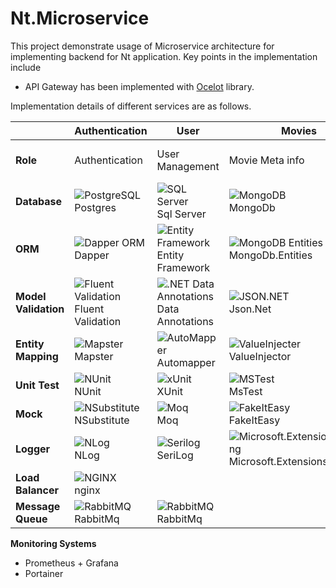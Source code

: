 # Nt.Microservice

This project demonstrate usage of Microservice architecture for implementing backend for Nt application. Key points in the implementation include

- API Gateway has been implemented with [Ocelot](https://ocelot.readthedocs.io/en/latest/) library.

Implementation details of different services are as follows.

|                   | Authentication  | User | Movies  | Reviews | Orchestrator                   |
|-------------------|----------------------------------------------------------------------------------------------------------------------------------------------------------------------|-------------------------------------------------------------------------------------------------------------------------------------------------------------------------------------------------------------------------------|-------------------------------------------------------------------------------------------------------------------------------------------------------------------------------------------------------------------------------------------------------|--------------------------------------|---------------------------------|
| **Role**          | Authentication                                                                                                                                                       | User Management                                                                                                                                                                                                                | Movie Meta info                                                                                                                                                                                                                                       | User Reviews                        | Orchestration between services |
| **Database**      | ![PostgreSQL](https://img.shields.io/badge/PostgreSQL-316192?style=flat&logo=postgresql&logoColor=white) <br> Postgres                                                | ![SQL Server](https://img.shields.io/badge/SQL%20Server-CC2927?style=plastic&logo=microsoft-sql-server&logoColor=white) <br> Sql Server                                                                                        | ![MongoDB](https://img.shields.io/badge/MongoDB-47A248?style=flat&logo=mongodb&logoColor=white) <br> MongoDb                                                                                                                                         | TBD                                  | None                            |
| **ORM**           | ![Dapper ORM](https://img.shields.io/badge/Dapper-512BD4?style=flat&logo=.net&logoColor=white) <br> Dapper                                                            | ![Entity Framework](https://img.shields.io/badge/Entity%20Framework-512BD4?style=flat&logo=.net&logoColor=white) <br> Entity Framework                                                                                          | ![MongoDB Entities](https://img.shields.io/badge/MongoDB%20Entities-47A248?style=flat&logo=mongodb&logoColor=white) <br> MongoDb.Entities                                                                                                           | TBD                                  | None                            |
| **Model Validation** | ![Fluent Validation](https://img.shields.io/badge/Fluent%20Validation-512BD4?style=flat&logo=.net&logoColor=white) <br> Fluent Validation                             | ![.NET Data Annotations](https://img.shields.io/badge/.NET%20Data%20Annotations-512BD4?style=flat&logo=.net&logoColor=white) <br> Data Annotations                                                                             | ![JSON.NET](https://img.shields.io/badge/JSON.NET-7C7C7C?style=flat&logo=json&logoColor=white) <br> Json.Net                                                                                                                                         | Fluent Validation                    | None                            |
| **Entity Mapping** | ![Mapster](https://img.shields.io/badge/Mapster-4B8BBE?style=flat&logo=.net&logoColor=white) <br> Mapster                                                            | ![AutoMapper](https://img.shields.io/badge/AutoMapper-007ACC?style=flat&logo=.net&logoColor=white) <br> Automapper                                                                                                              | ![ValueInjecter](https://img.shields.io/badge/ValueInjecter-4B8BBE?style=flat&logo=.net&logoColor=white) <br> ValueInjector                                                                                                                         | Automapper                           | None                            |
| **Unit Test**      | ![NUnit](https://img.shields.io/badge/NUnit-00BFFF?style=flat&logo=nunit&logoColor=white) <br> NUnit                                                                 | ![xUnit](https://img.shields.io/badge/xUnit-00BFFF?style=flat&logo=xunit&logoColor=white) <br> XUnit                                                                                                                                               | ![MSTest](https://img.shields.io/badge/MSTest-00BFFF?style=flat&logo=visual-studio&logoColor=white) <br> MsTest                                                                                                                                      | MsTest                               | MsTest                          |
| **Mock**           | ![NSubstitute](https://img.shields.io/badge/NSubstitute-4B8BBE?style=flat&logo=.net&logoColor=white) <br> NSubstitute                                                | ![Moq](https://img.shields.io/badge/Moq-4B8BBE?style=flat&logo=.net&logoColor=white) <br> Moq                                                                                                                                  | ![FakeItEasy](https://img.shields.io/badge/FakeItEasy-4B8BBE?style=flat&logo=.net&logoColor=white) <br> FakeItEasy                                                                                                                                   | Rhinomock                            | None                            |
| **Logger**         | ![NLog](https://img.shields.io/badge/NLog-4B8BBE?style=flat&logo=.net&logoColor=white) <br> NLog                                                                     | ![Serilog](https://img.shields.io/badge/Serilog-4B8BBE?style=flat&logo=.net&logoColor=white) <br> SeriLog                                                                                                                         | ![Microsoft.Extensions.Logging](https://img.shields.io/badge/Microsoft.Extensions.Logging-512BD4?style=flat&logo=.net&logoColor=white) <br> Microsoft.Extensions.Logging                                                                            | TBD                                  | TBD                             |
| **Load Balancer**         | ![NGINX](https://img.shields.io/badge/nginx-009639?style=flat&logo=nginx&logoColor=white) <br> nginx |  | | | |
| **Message Queue**         | ![RabbitMQ](https://img.shields.io/badge/RabbitMQ-FF6600?style=flat&logo=rabbitmq&logoColor=white) <br> RabbitMq | ![RabbitMQ](https://img.shields.io/badge/RabbitMQ-FF6600?style=flat&logo=rabbitmq&logoColor=white) <br> RabbitMq | | | |



**Monitoring Systems**

 - Prometheus + Grafana
 - Portainer
